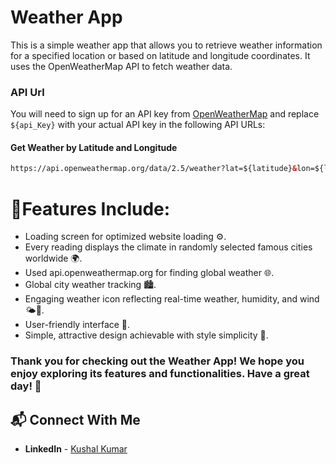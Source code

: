# Weather App

This is a simple weather app that allows you to retrieve weather information for a specified location or based on latitude and longitude coordinates. It uses the OpenWeatherMap API to fetch weather data.

### API Url

You will need to sign up for an API key from [OpenWeatherMap](https://openweathermap.org/api) and replace `${api_Key}` with your actual API key in the following API URLs:

#### Get Weather by Latitude and Longitude

```html
https://api.openweathermap.org/data/2.5/weather?lat=${latitude}&lon=${longitude}&units=metric&appid=${apiKey}
```

# 📌Features Include:

- Loading screen for optimized website loading ⚙️.
- Every reading displays the climate in randomly selected famous cities worldwide 🌍.
- Used api.openweathermap.org for finding global weather 🌐.
- Global city weather tracking 🏙️.
- Engaging weather icon reflecting real-time weather, humidity, and wind 🌤️💨.
- User-friendly interface 🤝.
- Simple, attractive design achievable with style simplicity 🎉.

### Thank you for checking out the Weather App! We hope you enjoy exploring its features and functionalities. Have a great day! 👋
## 📬 Connect With Me
- **LinkedIn** - [Kushal Kumar](https://www.linkedin.com/in/kushal-kumar-5957b4277/)
